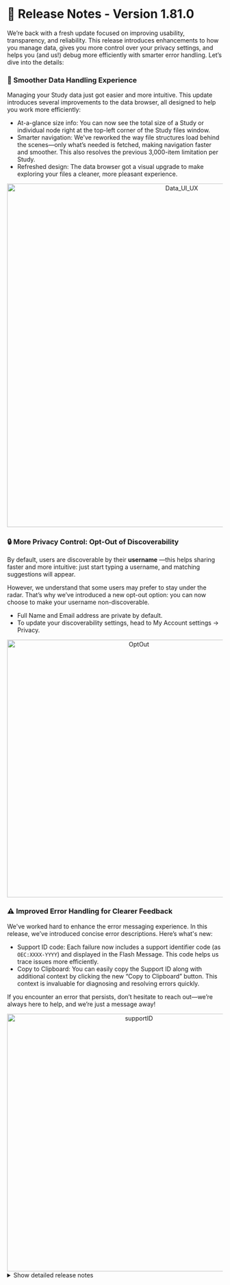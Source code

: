 # 🚀 Release Notes - Version 1.81.0

We’re back with a fresh update focused on improving usability, transparency, and reliability. This release introduces enhancements to how you manage data, gives you more control over your privacy settings, and helps you (and us!) debug more efficiently with smarter error handling. Let’s dive into the details:


### 📁 Smoother Data Handling Experience

Managing your Study data just got easier and more intuitive. This update introduces several improvements to the data browser, all designed to help you work more efficiently:
- At-a-glance size info: You can now see the total size of a Study or individual node right at the top-left corner of the Study files window.
- Smarter navigation: We've reworked the way file structures load behind the scenes—only what’s needed is fetched, making navigation faster and smoother. This also resolves the previous 3,000-item limitation per Study.
- Refreshed design: The data browser got a visual upgrade to make exploring your files a cleaner, more pleasant experience.

<div align="center">
  <img alt="Data_UI_UX" src="https://github.com/user-attachments/assets/88cbccdc-de0f-43d3-a8a2-bc60b39e2053" width="800px">
</div>


### 🔒 More Privacy Control: Opt-Out of Discoverability
By default, users are discoverable by their **username** —this helps sharing faster and more intuitive: just start typing a username, and matching suggestions will appear.

However, we understand that some users may prefer to stay under the radar. That’s why we’ve introduced a new opt-out option: you can now choose to make your username non-discoverable.
- Full Name and Email address are private by default.
- To update your discoverability settings, head to My Account settings → Privacy.

<div align="center">
  <img alt="OptOut" src="https://github.com/user-attachments/assets/c5485e96-4eb3-4b01-8162-3dcfd092356a" width="600px">
</div>


### ⚠️ Improved Error Handling for Clearer Feedback
We've worked hard to enhance the error messaging experience. In this release, we’ve introduced concise error descriptions. Here’s what's new:
- Support ID code: Each failure now includes a support identifier code (as `OEC:XXXX-YYYY`) and displayed in the Flash Message. This code helps us trace issues more efficiently.
- Copy to Clipboard: You can easily copy the Support ID along with additional context by clicking the new “Copy to Clipboard” button. This context is invaluable for diagnosing and resolving errors quickly.

If you encounter an error that persists, don’t hesitate to reach out—we’re always here to help, and we’re just a message away!

<div align="center">
  <img alt="supportID" src="https://github.com/user-attachments/assets/847cf930-f288-4d80-9eb1-5378d84facf5" width="600px">
</div>


<details>
<summary>Show detailed release notes</summary>

</details>
